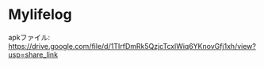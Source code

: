 # Mylifelog

apkファイル: https://drive.google.com/file/d/1TIrfDmRk5QzjcTcxlWiq6YKnovGfj1xh/view?usp=share_link
